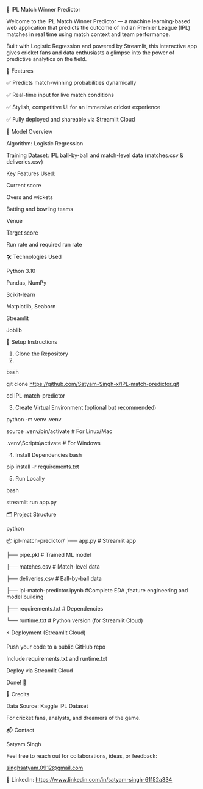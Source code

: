 🏏 IPL Match Winner Predictor

Welcome to the IPL Match Winner Predictor — a machine learning-based web application that predicts the outcome of Indian Premier League (IPL) matches in real time using match context and team performance.

Built with Logistic Regression and powered by Streamlit, this interactive app gives cricket fans and data enthusiasts a glimpse into the power of predictive analytics on the field.

📌 Features

✅ Predicts match-winning probabilities dynamically

✅ Real-time input for live match conditions

✅ Stylish, competitive UI for an immersive cricket experience

✅ Fully deployed and shareable via Streamlit Cloud

🧠 Model Overview

Algorithm: Logistic Regression

Training Dataset: IPL ball-by-ball and match-level data (matches.csv & deliveries.csv)

Key Features Used:

Current score

Overs and wickets

Batting and bowling teams

Venue

Target score

Run rate and required run rate




🛠️ Technologies Used

Python 3.10

Pandas, NumPy

Scikit-learn

Matplotlib, Seaborn

Streamlit

Joblib

🔧 Setup Instructions

1. Clone the Repository
2. 
bash

git clone https://github.com/Satyam-Singh-x/IPL-match-predictor.git

cd IPL-match-predictor

3. Create Virtual Environment (optional but recommended)


python -m venv .venv

source .venv/bin/activate  # For Linux/Mac

.venv\Scripts\activate     # For Windows

4. Install Dependencies
bash

pip install -r requirements.txt

5. Run Locally

bash

streamlit run app.py


🗂️ Project Structure

python

📦 ipl-match-predictor/
├── app.py               # Streamlit app

├── pipe.pkl             # Trained ML model

├── matches.csv          # Match-level data

├── deliveries.csv       # Ball-by-ball data

├── ipl-match-predictor.ipynb #Complete EDA ,feature engineering and model building

├── requirements.txt     # Dependencies

└── runtime.txt          # Python version (for Streamlit Cloud)

⚡ Deployment (Streamlit Cloud)

Push your code to a public GitHub repo

Include requirements.txt and runtime.txt

Deploy via Streamlit Cloud

Done! 🎯

📢 Credits

Data Source: Kaggle IPL Dataset


For cricket fans, analysts, and dreamers of the game.


📬 Contact

Satyam Singh 

Feel free to reach out for collaborations, ideas, or feedback:

singhsatyam.0912@gmail.com

💼 LinkedIn: https://www.linkedin.com/in/satyam-singh-61152a334

